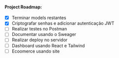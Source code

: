 #### Project Roadmap:

- [X] Terminar models restantes
- [X] Criptografar senhas e adicionar autenticação JWT
- [ ] Realizar testes no Postman
- [ ] Documentar usando o Sweager
- [ ] Realizar deploy no servidor
- [ ] Dashboard usando React e Tailwind
- [ ] Ecoomerce usando site